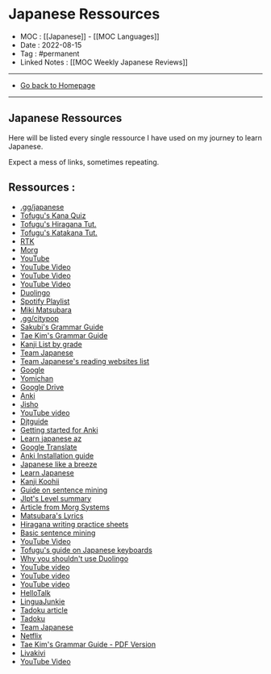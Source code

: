 # Japanese Ressources
- MOC : [[Japanese]] - [[MOC Languages]]
- Date : 2022-08-15
- Tag : #permanent
- Linked Notes : [[MOC Weekly Japanese Reviews]]
-------------------
- [Go back to Homepage](https://misudashi.ga/)
-----

## Japanese Ressources

Here will be listed every single ressource I have used on my journey to learn Japanese. 

Expect a mess of links, sometimes repeating. 

## Ressources :

- [.gg/japanese](https://discord.gg/japanese)
- [Tofugu's Kana Quiz](https://kana-quiz.tofugu.com/)
- [Tofugu's Hiragana Tut.](https://tofugu.com/japanese/learn-hiragana)
- [Tofugu's Katakana Tut.](https://tofugu.com/japanese/learn-katakana)
- [RTK](https://nirc.nanzan-u.ac.jp/en/files/2012/12/RK-1-6th-edition-sample.pdf)
- [Morg](https://morg.systems/)
- [YouTube](https://youtube.com)
- [YouTube Video](https://www.youtube.com/watch?v=o22o2URXJAM&t=2328s)
- [YouTube Video](https://www.youtube.com/watch?v=KygsjMUj_C0&t=859s)
- [YouTube Video](https://www.youtube.com/watch?v=caQQRs-hDf0&t=57s)
- [Duolingo](https://duolingo.com/)
- [Spotify Playlist](https://open.spotify.com/playlist/3atUIxEEpOib7q37cNdsuc?si=fded715b11da4472)
- [Miki Matsubara](https://open.spotify.com/artist/4hUmsYcvD8C5zuVSP93jb1?si=vuP3x9Y7QGevqi5e5a9zyw)
- [.gg/citypop](https://discord.gg/citypop)
- [Sakubi's Grammar Guide](https://sakubi.neocities.org/)
- [Tae Kim's Grammar Guide](https://guidetojapanese.org/learn/grammar)
- [Kanji List by grade](https://kanjicards.org/kanji-list-by-grade.html)
- [Team Japanese](https://teamjapanese.com/best-way-learn-kanji/)
- [Team Japanese's reading websites list](https://teamjapanese.com/free-websites-japanese-reading-practice-every-level/)
- [Google](https://www.google.com/search?q=simple+japanese+text+to+read&oq=simple+japanese+content+&aqs=chrome.2.69i57j0i22i30l2.6220j0j4&sourceid=chrome&ie=UTF-8)
- [Yomichan](chrome-extension://ogmnaimimemjmbakcfefmnahgdfhfami/welcome.html)
- [Google Drive](https://drive.google.com/file/d/1pMlJvSrKQOSaiN8sPLdNDvWP31EClxDO/view)
- [Anki](https://ankiweb.net/)
- [Jisho](https://jisho.org/)
- [YouTube video](https://www.youtube.com/watch?v=husCWKdxiRI&t=0s)
- [Djtguide](https://djtguide.neocities.org/anki.html)
- [Getting started for Anki](https://languagetools.anki.study/tutorials/awesometts-getting-started?utm_campaign=addonpage_awesometts&utm_source=ankiweb&utm_medium=web)
- [Learn japanese az](https://learnjapaneseaz.com/masen-ka.html)
- [Google Translate](https://translate.google.com/)
- [Anki Installation guide](https://web.archive.org/web/20200414033301/https://massimmersionapproach.com/table-of-contents/anki/low-key-anki/low-key-anki-summary-and-installation/)
- [Japanese like a breeze](https://www.japanese-like-a-breeze.com/cheat-sheet/)
- [Learn Japanese](https://learnjapanese.moe/font/)
- [Kanji Koohii](https://kanji.koohii.com/study/mystories)
- [Guide on sentence mining](https://refold.la/roadmap/stage-2/a/basic-sentence-mining/)
- [Jlpt's Level summary](https://www.jlpt.jp/sp/e/about/levelsummary.html)
- [Article from Morg Systems](https://morg.systems/0308ae14)
- [Matsubara's Lyrics](https://mikimatsubarajapan.wixsite.com/mikisan/lyrics)
- [Hiragana writing practice sheets](http://japanese-lesson.com/resources/pdf/characters/hiragana_writing_practice_sheets.pdf)
- [Basic sentence mining](https://refold.la/roadmap/stage-2/a/basic-sentence-mining)
- [YouTube Video](https://www.youtube.com/watch?v=Yx4AGDXfwGE&t=33s)
- [Tofugu's guide on Japanese keyboards](https://www.tofugu.com/japanese/how-to-install-japanese-keyboard/#windows-10-ime-pad)
- [Why you shouldn't use Duolingo](https://medium.com/the-language-learning-hub/duolingo-is-the-most-dangerous-app-for-untrained-language-learners-678781bd8aac)
- [YouTube video](https://www.youtube.com/watch?v=IFKLj2-LVWw&t=0s)
- [YouTube video](https://youtu.be/J_EQDtpYSNM)
- [YouTube video](https://youtu.be/illApgaLgGA)
- [HelloTalk](https://www.hellotalk.com/?lang=fr)
- [LinguaJunkie](https://www.linguajunkie.com/japanese/simple-japanese-conversation)
- [Tadoku article](https://tadoku.org/japanese/wp-content/uploads/f0087e-kareshi.pdf)
- [Tadoku](https://tadoku.org/)
- [Team Japanese](https://teamjapanese.com/free-websites-japanese-reading-practice-every-level/)
- [Netflix](https://netflix.com/)
- [Tae Kim's Grammar Guide - PDF Version](http://www.guidetojapanese.org/grammar_guide.pdf)
- [Livakivi](https://www.youtube.com/c/Livakivi)
- [YouTube Video](https://www.youtube.com/watch?v=vJG9kpqTRmU)